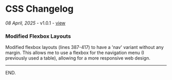 # CSS Changelog
*08 April, 2025* - v1.0.1 - [view](https://jshmnrd.github.io/pubfile/css/blog/jshmnrd_blog-v1_0_1.css)
### Modified Flexbox Layouts
Modified flexbox layouts (lines 387-417) to have a 'nav' variant without any margin.
This allows me to use a flexbox for the navigation menu (I previously used a table), allowing for a more responsive web design.

***
END.
